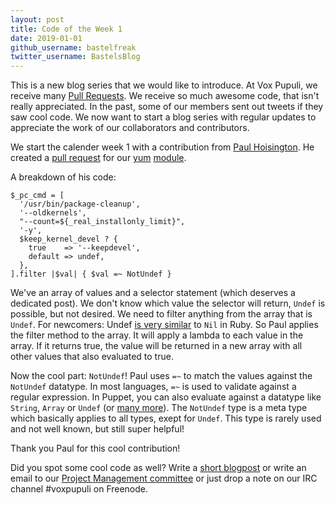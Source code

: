 ```yaml
---
layout: post
title: Code of the Week 1
date: 2019-01-01
github_username: bastelfreak
twitter_username: BastelsBlog
---
```


This is a new blog series that we would like to introduce. At Vox Pupuli, we
receive many
[Pull Requests](https://github.com/search?q=type%3Apr+is%3Aopen+is%3Apublic+org%3Avoxpupuli&type=Issues).
We receive so much awesome code, that isn't really appreciated. In the past,
some of our members sent out tweets if they saw cool code. We now want to start
a blog series with regular updates to appreciate the work of our collaborators
and contributors.

We start the calender week 1 with a contribution from
[Paul Hoisington](https://github.com/avidspartan1). He created a
[pull request](https://github.com/voxpupuli/puppet-yum/pull/121) for our
[yum](http://yum.baseurl.org/)
[module](https://github.com/voxpupuli/puppet-yum#yum).

A breakdown of his code:

```puppet
$_pc_cmd = [
  '/usr/bin/package-cleanup',
  '--oldkernels',
  "--count=${_real_installonly_limit}",
  '-y',
  $keep_kernel_devel ? {
    true    => '--keepdevel',
    default => undef,
  },
].filter |$val| { $val =~ NotUndef }
```

We've an array of values and a selector statement (which deserves a
dedicated post). We don't know which value the selector will return, `Undef`
is possible, but not desired. We need to filter anything from the array that
is `Undef`. For newcomers: Undef
[is very similar](https://puppet.com/docs/puppet/6.0/lang_data_undef.html) to
`Nil` in Ruby. So Paul applies the filter method to the array. It will apply
a lambda to each value in the array. If it returns true, the value will be
returned in a new array with all other values that also evaluated to true.

Now the cool part: `NotUndef`! Paul uses `=~` to match the values against the
`NotUndef` datatype. In most languages, `=~` is used to validate against a
regular expression. In Puppet, you can also evaluate against a datatype like
`String`, `Array` or `Undef` (or
[many more](https://puppet.com/docs/puppet/6.0/lang_data_type.html)). The
`NotUndef` type is a meta type which basically applies to all types,
exept for `Undef`. This type is rarely used and not well known, but still
super helpful!


Thank you Paul for this cool contribution!

Did you spot some cool code as well? Write a
[short blogpost](https://github.com/voxpupuli/voxpupuli.github.io/tree/master/_posts)
or write an email to our
[Project Management committee](mailto:pmc@voxpupuli.org) or just drop a note on
our IRC channel #voxpupuli on Freenode.

